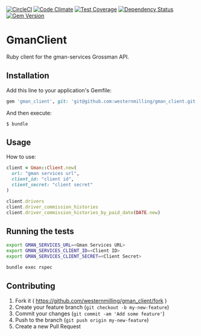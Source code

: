 [![CircleCI](https://circleci.com/gh/westernmilling/gman_client.svg?style=svg)](https://circleci.com/gh/westernmilling/gman_client)
[![Code Climate](https://codeclimate.com/github/westernmilling/gman_client/badges/gpa.svg)](https://codeclimate.com/github/westernmilling/gman_client)
[![Test Coverage](https://codeclimate.com/github/westernmilling/gman_client/badges/coverage.svg)](https://codeclimate.com/github/westernmilling/gman_client/coverage)
[![Dependency Status](https://gemnasium.com/westernmilling/gman_client.svg)](https://gemnasium.com/westernmilling/gman_client)
[![Gem Version](https://badge.fury.io/rb/gman_client.svg)](https://badge.fury.io/rb/gman_client)

# GmanClient

Ruby client for the gman-services Grossman API.

## Installation

Add this line to your application's Gemfile:

```ruby
gem 'gman_client', git: 'git@github.com:westernmilling/gman_client.git'
```

And then execute:

    $ bundle

## Usage

How to use:

```ruby
client = Gman::Client.new(
  url: "gman services url",
  client_id: "client id",
  client_secret: "client secret"
)
```

```ruby
client.drivers
client.driver_commission_histories
client.driver_commission_histories_by_paid_date(DATE.new)
```

## Running the tests

```bash
export GMAN_SERVICES_URL=<Gman Services URL>
export GMAN_SERVICES_CLIENT_ID=<Client ID>
export GMAN_SERVICES_CLIENT_SECRET=<Client Secret>

bundle exec rspec
```

## Contributing

1. Fork it ( https://github.com/westernmilling/gman_client/fork )
2. Create your feature branch (`git checkout -b my-new-feature`)
3. Commit your changes (`git commit -am 'Add some feature'`)
4. Push to the branch (`git push origin my-new-feature`)
5. Create a new Pull Request
